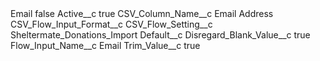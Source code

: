 <?xml version="1.0" encoding="UTF-8"?>
<CustomMetadata xmlns="http://soap.sforce.com/2006/04/metadata" xmlns:xsi="http://www.w3.org/2001/XMLSchema-instance" xmlns:xsd="http://www.w3.org/2001/XMLSchema">
    <label>Email</label>
    <protected>false</protected>
    <values>
        <field>Active__c</field>
        <value xsi:type="xsd:boolean">true</value>
    </values>
    <values>
        <field>CSV_Column_Name__c</field>
        <value xsi:type="xsd:string">Email Address</value>
    </values>
    <values>
        <field>CSV_Flow_Input_Format__c</field>
        <value xsi:nil="true"/>
    </values>
    <values>
        <field>CSV_Flow_Setting__c</field>
        <value xsi:type="xsd:string">Sheltermate_Donations_Import</value>
    </values>
    <values>
        <field>Default__c</field>
        <value xsi:nil="true"/>
    </values>
    <values>
        <field>Disregard_Blank_Value__c</field>
        <value xsi:type="xsd:boolean">true</value>
    </values>
    <values>
        <field>Flow_Input_Name__c</field>
        <value xsi:type="xsd:string">Email</value>
    </values>
    <values>
        <field>Trim_Value__c</field>
        <value xsi:type="xsd:boolean">true</value>
    </values>
</CustomMetadata>
